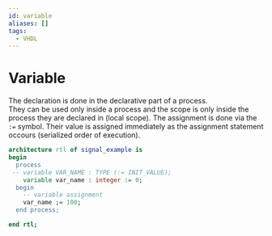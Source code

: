 ```yaml
---
id: variable
aliases: []
tags:
  - VHDL
---
```


# Variable


The declaration is done in the declarative part of a process.  
They can be used only inside a process and the scope is only inside the process they are declared in (local scope).
The assignment is done via the `:=` symbol. 
Their value is assigned immediately as the assignment statement occours (serialized order of execution).

```vhdl
architecture rtl of signal_example is
begin
  process 
 -- variable VAR_NAME : TYPE (:= INIT_VALUE);
    variable var_name : integer := 0;
  begin
    -- variable assignment
    var_name ;= 100;
  end process;

end rtl;
```

